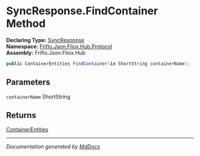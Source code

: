 ﻿<!--  
  <auto-generated>   
    The contents of this file were generated by a tool.  
    Changes to this file may be list if the file is regenerated  
  </auto-generated>   
-->

# SyncResponse.FindContainer Method

**Declaring Type:** [SyncResponse](../index.md)  
**Namespace:** [Friflo.Json.Fliox.Hub.Protocol](../../index.md)  
**Assembly:** Friflo.Json.Fliox.Hub

```csharp
public ContainerEntities FindContainer(in ShortString containerName);
```

## Parameters

`containerName`  ShortString

## Returns

[ContainerEntities](../../ContainerEntities/index.md)

___

*Documentation generated by [MdDocs](https://github.com/ap0llo/mddocs)*
